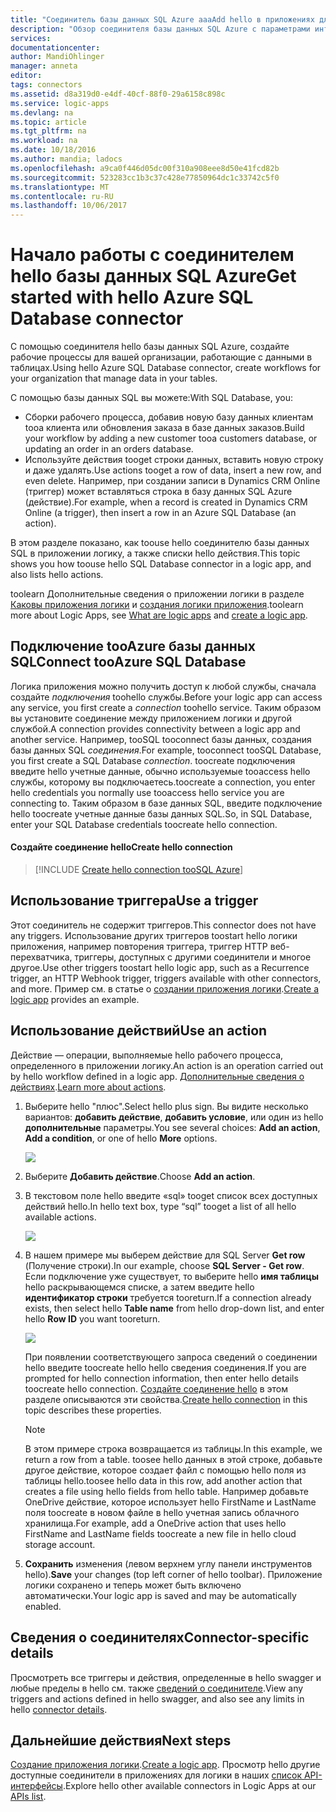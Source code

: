 ```yaml
---
title: "Соединитель базы данных SQL Azure aaaAdd hello в приложениях для логики | Документы Microsoft"
description: "Обзор соединителя базы данных SQL Azure с параметрами интерфейса REST API"
services: 
documentationcenter: 
author: MandiOhlinger
manager: anneta
editor: 
tags: connectors
ms.assetid: d8a319d0-e4df-40cf-88f0-29a6158c898c
ms.service: logic-apps
ms.devlang: na
ms.topic: article
ms.tgt_pltfrm: na
ms.workload: na
ms.date: 10/18/2016
ms.author: mandia; ladocs
ms.openlocfilehash: a9ca0f446d05dc00f310a908eee8d50e41fcd82b
ms.sourcegitcommit: 523283cc1b3c37c428e77850964dc1c33742c5f0
ms.translationtype: MT
ms.contentlocale: ru-RU
ms.lasthandoff: 10/06/2017
---
```

# <a name="get-started-with-hello-azure-sql-database-connector"></a><span data-ttu-id="0a77b-103">Начало работы с соединителем hello базы данных SQL Azure</span><span class="sxs-lookup"><span data-stu-id="0a77b-103">Get started with hello Azure SQL Database connector</span></span>
<span data-ttu-id="0a77b-104">С помощью соединителя hello базы данных SQL Azure, создайте рабочие процессы для вашей организации, работающие с данными в таблицах.</span><span class="sxs-lookup"><span data-stu-id="0a77b-104">Using hello Azure SQL Database connector, create workflows for your organization that manage data in your tables.</span></span> 

<span data-ttu-id="0a77b-105">С помощью базы данных SQL вы можете:</span><span class="sxs-lookup"><span data-stu-id="0a77b-105">With SQL Database, you:</span></span>

* <span data-ttu-id="0a77b-106">Сборки рабочего процесса, добавив новую базу данных клиентам tooa клиента или обновления заказа в базе данных заказов.</span><span class="sxs-lookup"><span data-stu-id="0a77b-106">Build your workflow by adding a new customer tooa customers database, or updating an order in an orders database.</span></span>
* <span data-ttu-id="0a77b-107">Используйте действия tooget строки данных, вставить новую строку и даже удалять.</span><span class="sxs-lookup"><span data-stu-id="0a77b-107">Use actions tooget a row of data, insert a new row, and even delete.</span></span> <span data-ttu-id="0a77b-108">Например, при создании записи в Dynamics CRM Online (триггер) может вставляться строка в базу данных SQL Azure (действие).</span><span class="sxs-lookup"><span data-stu-id="0a77b-108">For example,  when a record is created in Dynamics CRM Online (a trigger), then insert a row in an Azure SQL Database (an action).</span></span> 

<span data-ttu-id="0a77b-109">В этом разделе показано, как toouse hello соединителю базы данных SQL в приложении логику, а также списки hello действия.</span><span class="sxs-lookup"><span data-stu-id="0a77b-109">This topic shows you how toouse hello SQL Database connector in a logic app, and also lists hello actions.</span></span>

<span data-ttu-id="0a77b-110">toolearn Дополнительные сведения о приложении логики в разделе [Каковы приложения логики](../logic-apps/logic-apps-what-are-logic-apps.md) и [создания логики приложения](../logic-apps/logic-apps-create-a-logic-app.md).</span><span class="sxs-lookup"><span data-stu-id="0a77b-110">toolearn more about Logic Apps, see [What are logic apps](../logic-apps/logic-apps-what-are-logic-apps.md) and [create a logic app](../logic-apps/logic-apps-create-a-logic-app.md).</span></span>

## <a name="connect-tooazure-sql-database"></a><span data-ttu-id="0a77b-111">Подключение tooAzure базы данных SQL</span><span class="sxs-lookup"><span data-stu-id="0a77b-111">Connect tooAzure SQL Database</span></span>
<span data-ttu-id="0a77b-112">Логика приложения можно получить доступ к любой службы, сначала создайте *подключения* toohello службы.</span><span class="sxs-lookup"><span data-stu-id="0a77b-112">Before your logic app can access any service, you first create a *connection* toohello service.</span></span> <span data-ttu-id="0a77b-113">Таким образом вы установите соединение между приложением логики и другой службой.</span><span class="sxs-lookup"><span data-stu-id="0a77b-113">A connection provides connectivity between a logic app and another service.</span></span> <span data-ttu-id="0a77b-114">Например, tooSQL tooconnect базы данных, создания базы данных SQL *соединения*.</span><span class="sxs-lookup"><span data-stu-id="0a77b-114">For example, tooconnect tooSQL Database, you first create a SQL Database *connection*.</span></span> <span data-ttu-id="0a77b-115">toocreate подключения введите hello учетные данные, обычно используемые tooaccess hello службы, которому вы подключаетесь.</span><span class="sxs-lookup"><span data-stu-id="0a77b-115">toocreate a connection, you enter hello credentials you normally use tooaccess hello service you are connecting to.</span></span> <span data-ttu-id="0a77b-116">Таким образом в базе данных SQL, введите подключение hello toocreate учетные данные базы данных SQL.</span><span class="sxs-lookup"><span data-stu-id="0a77b-116">So, in SQL Database, enter your SQL Database credentials toocreate hello connection.</span></span> 

#### <a name="create-hello-connection"></a><span data-ttu-id="0a77b-117">Создайте соединение hello</span><span class="sxs-lookup"><span data-stu-id="0a77b-117">Create hello connection</span></span>
> [!INCLUDE [Create hello connection tooSQL Azure](../../includes/connectors-create-api-sqlazure.md)]
> 
> 

## <a name="use-a-trigger"></a><span data-ttu-id="0a77b-118">Использование триггера</span><span class="sxs-lookup"><span data-stu-id="0a77b-118">Use a trigger</span></span>
<span data-ttu-id="0a77b-119">Этот соединитель не содержит триггеров.</span><span class="sxs-lookup"><span data-stu-id="0a77b-119">This connector does not have any triggers.</span></span> <span data-ttu-id="0a77b-120">Использование других триггеров toostart hello логики приложения, например повторения триггера, триггер HTTP веб-перехватчика, триггеры, доступных с другими соединители и многое другое.</span><span class="sxs-lookup"><span data-stu-id="0a77b-120">Use other triggers toostart hello logic app, such as a Recurrence trigger, an HTTP Webhook trigger, triggers available with other connectors, and more.</span></span> <span data-ttu-id="0a77b-121">Пример см. в статье о [создании приложения логики](../logic-apps/logic-apps-create-a-logic-app.md).</span><span class="sxs-lookup"><span data-stu-id="0a77b-121">[Create a logic app](../logic-apps/logic-apps-create-a-logic-app.md) provides an example.</span></span>

## <a name="use-an-action"></a><span data-ttu-id="0a77b-122">Использование действий</span><span class="sxs-lookup"><span data-stu-id="0a77b-122">Use an action</span></span>
<span data-ttu-id="0a77b-123">Действие — операции, выполняемые hello рабочего процесса, определенного в приложении логику.</span><span class="sxs-lookup"><span data-stu-id="0a77b-123">An action is an operation carried out by hello workflow defined in a logic app.</span></span> <span data-ttu-id="0a77b-124">[Дополнительные сведения о действиях](../logic-apps/logic-apps-what-are-logic-apps.md#logic-app-concepts).</span><span class="sxs-lookup"><span data-stu-id="0a77b-124">[Learn more about actions](../logic-apps/logic-apps-what-are-logic-apps.md#logic-app-concepts).</span></span>

1. <span data-ttu-id="0a77b-125">Выберите hello "плюс".</span><span class="sxs-lookup"><span data-stu-id="0a77b-125">Select hello plus sign.</span></span> <span data-ttu-id="0a77b-126">Вы видите несколько вариантов: **добавить действие**, **добавить условие**, или один из hello **дополнительные** параметры.</span><span class="sxs-lookup"><span data-stu-id="0a77b-126">You see several choices: **Add an action**, **Add a condition**, or one of hello **More** options.</span></span>
   
    ![](./media/connectors-create-api-sqlazure/add-action.png)
2. <span data-ttu-id="0a77b-127">Выберите **Добавить действие**.</span><span class="sxs-lookup"><span data-stu-id="0a77b-127">Choose **Add an action**.</span></span>
3. <span data-ttu-id="0a77b-128">В текстовом поле hello введите «sql» tooget список всех доступных действий hello.</span><span class="sxs-lookup"><span data-stu-id="0a77b-128">In hello text box, type “sql” tooget a list of all hello available actions.</span></span>
   
    ![](./media/connectors-create-api-sqlazure/sql-1.png) 
4. <span data-ttu-id="0a77b-129">В нашем примере мы выберем действие для SQL Server **Get row** (Получение строки).</span><span class="sxs-lookup"><span data-stu-id="0a77b-129">In our example, choose **SQL Server - Get row**.</span></span> <span data-ttu-id="0a77b-130">Если подключение уже существует, то выберите hello **имя таблицы** hello раскрывающемся списке, а затем введите hello **идентификатор строки** требуется tooreturn.</span><span class="sxs-lookup"><span data-stu-id="0a77b-130">If a connection already exists, then select hello **Table name** from hello drop-down list, and enter hello **Row ID** you want tooreturn.</span></span>
   
    ![](./media/connectors-create-api-sqlazure/sample-table.png)
   
    <span data-ttu-id="0a77b-131">При появлении соответствующего запроса сведений о соединении hello введите toocreate hello hello сведения соединения.</span><span class="sxs-lookup"><span data-stu-id="0a77b-131">If you are prompted for hello connection information, then enter hello details toocreate hello connection.</span></span> <span data-ttu-id="0a77b-132">[Создайте соединение hello](connectors-create-api-sqlazure.md#create-the-connection) в этом разделе описываются эти свойства.</span><span class="sxs-lookup"><span data-stu-id="0a77b-132">[Create hello connection](connectors-create-api-sqlazure.md#create-the-connection) in this topic describes these properties.</span></span> 
   
   > [!NOTE]
   > <span data-ttu-id="0a77b-133">В этом примере строка возвращается из таблицы.</span><span class="sxs-lookup"><span data-stu-id="0a77b-133">In this example, we return a row from a table.</span></span> <span data-ttu-id="0a77b-134">toosee hello данных в этой строке, добавьте другое действие, которое создает файл с помощью hello поля из таблицы hello.</span><span class="sxs-lookup"><span data-stu-id="0a77b-134">toosee hello data in this row, add another action that creates a file using hello fields from hello table.</span></span> <span data-ttu-id="0a77b-135">Например добавьте OneDrive действие, которое использует hello FirstName и LastName поля toocreate в новом файле в hello учетная запись облачного хранилища.</span><span class="sxs-lookup"><span data-stu-id="0a77b-135">For example, add a OneDrive action that uses hello FirstName and LastName fields toocreate a new file in hello cloud storage account.</span></span> 
   > 
   > 
5. <span data-ttu-id="0a77b-136">**Сохранить** изменения (левом верхнем углу панели инструментов hello).</span><span class="sxs-lookup"><span data-stu-id="0a77b-136">**Save** your changes (top left corner of hello toolbar).</span></span> <span data-ttu-id="0a77b-137">Приложение логики сохранено и теперь может быть включено автоматически.</span><span class="sxs-lookup"><span data-stu-id="0a77b-137">Your logic app is saved and may be automatically enabled.</span></span>

## <a name="connector-specific-details"></a><span data-ttu-id="0a77b-138">Сведения о соединителях</span><span class="sxs-lookup"><span data-stu-id="0a77b-138">Connector-specific details</span></span>

<span data-ttu-id="0a77b-139">Просмотреть все триггеры и действия, определенные в hello swagger и любые пределы в hello см. также [сведений о соединителе](/connectors/sql/).</span><span class="sxs-lookup"><span data-stu-id="0a77b-139">View any triggers and actions defined in hello swagger, and also see any limits in hello [connector details](/connectors/sql/).</span></span> 

## <a name="next-steps"></a><span data-ttu-id="0a77b-140">Дальнейшие действия</span><span class="sxs-lookup"><span data-stu-id="0a77b-140">Next steps</span></span>
<span data-ttu-id="0a77b-141">[Создание приложения логики](../logic-apps/logic-apps-create-a-logic-app.md).</span><span class="sxs-lookup"><span data-stu-id="0a77b-141">[Create a logic app](../logic-apps/logic-apps-create-a-logic-app.md).</span></span> <span data-ttu-id="0a77b-142">Просмотр hello другие доступные соединители в приложениях для логики в наших [список API-интерфейсы](apis-list.md).</span><span class="sxs-lookup"><span data-stu-id="0a77b-142">Explore hello other available connectors in Logic Apps at our [APIs list](apis-list.md).</span></span>

